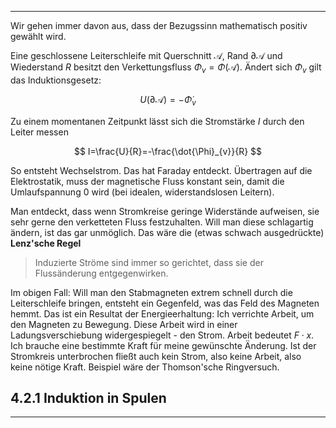 ***

Wir gehen immer davon aus, dass der Bezugssinn mathematisch positiv gewählt wird.

Eine geschlossene Leiterschleife mit Querschnitt $\mathcal{A}$, Rand $\partial \mathcal{A}$ und Wiederstand $R$ besitzt den Verkettungsfluss $\Phi_{v}=\Phi(\mathcal{A})$. Ändert sich $\Phi_{v}$ gilt das Induktionsgesetz:

$$
U(\partial \mathcal{A})=-\dot{\Phi}_{v}
$$

Zu einem momentanen Zeitpunkt lässt sich die Stromstärke $I$ durch den Leiter messen

$$
I=\frac{U}{R}=-\frac{\dot{\Phi}_{v}}{R}
$$

So entsteht Wechselstrom. Das hat Faraday entdeckt. Übertragen auf die Elektrostatik, muss der magnetische Fluss konstant sein, damit die Umlaufspannung $0$ wird (bei idealen, widerstandslosen Leitern).

Man entdeckt, dass wenn Stromkreise geringe Widerstände aufweisen, sie sehr gerne den verketteten Fluss festzuhalten. Will man diese schlagartig ändern, ist das gar unmöglich. Das wäre die (etwas schwach ausgedrückte) **Lenz'sche Regel**

>Induzierte Ströme sind immer so gerichtet, dass sie der Flussänderung entgegenwirken.

Im obigen Fall: Will man den Stabmagneten extrem schnell durch die Leiterschleife bringen, entsteht ein Gegenfeld, was das Feld des Magneten hemmt.
Das ist ein Resultat der Energieerhaltung: Ich verrichte Arbeit, um den Magneten zu Bewegung. Diese Arbeit wird in einer Ladungsverschiebung widergespiegelt - den Strom. Arbeit bedeutet $F\cdot x$. Ich brauche eine bestimmte Kraft für meine gewünschte Änderung.
Ist der Stromkreis unterbrochen fließt auch kein Strom, also keine Arbeit, also keine nötige Kraft. Beispiel wäre der Thomson'sche Ringversuch.

## 4.2.1 Induktion in Spulen
***


